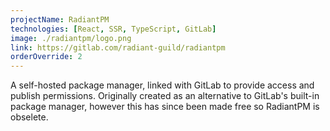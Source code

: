 ```yaml
---
projectName: RadiantPM
technologies: [React, SSR, TypeScript, GitLab]
image: ./radiantpm/logo.png
link: https://gitlab.com/radiant-guild/radiantpm
orderOverride: 2
---
```


A self-hosted package manager, linked with GitLab to provide access and publish permissions.
Originally created as an alternative to GitLab's built-in package manager, however this has
since been made free so RadiantPM is obselete.
